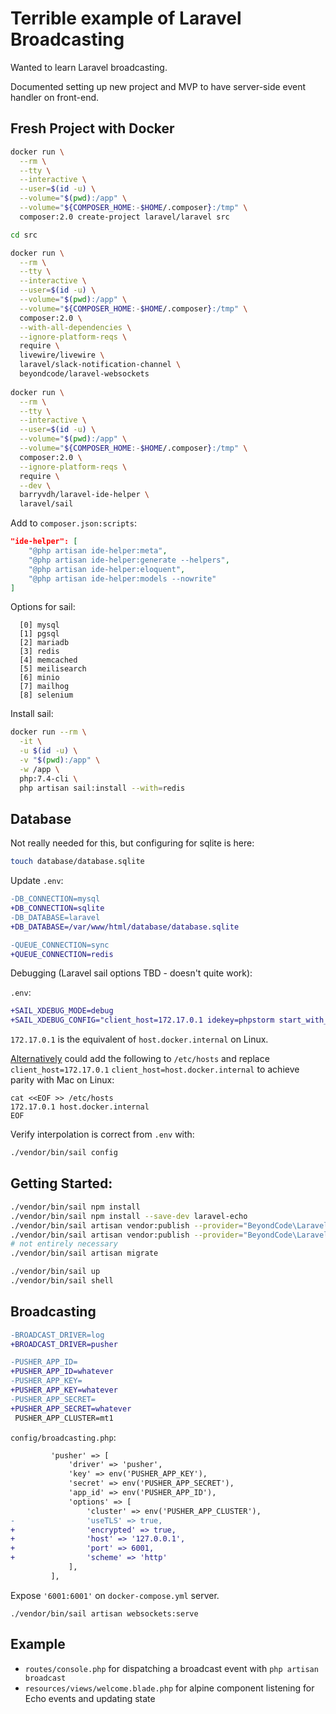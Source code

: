 # Terrible example of Laravel Broadcasting

Wanted to learn Laravel broadcasting.

Documented setting up new project and MVP to have server-side event handler on front-end.

## Fresh Project with Docker

```bash
docker run \
  --rm \
  --tty \
  --interactive \
  --user=$(id -u) \
  --volume="$(pwd):/app" \
  --volume="${COMPOSER_HOME:-$HOME/.composer}:/tmp" \
  composer:2.0 create-project laravel/laravel src

cd src

docker run \
  --rm \
  --tty \
  --interactive \
  --user=$(id -u) \
  --volume="$(pwd):/app" \
  --volume="${COMPOSER_HOME:-$HOME/.composer}:/tmp" \
  composer:2.0 \
  --with-all-dependencies \
  --ignore-platform-reqs \
  require \
  livewire/livewire \
  laravel/slack-notification-channel \
  beyondcode/laravel-websockets
  
docker run \
  --rm \
  --tty \
  --interactive \
  --user=$(id -u) \
  --volume="$(pwd):/app" \
  --volume="${COMPOSER_HOME:-$HOME/.composer}:/tmp" \
  composer:2.0 \
  --ignore-platform-reqs \
  require \
  --dev \
  barryvdh/laravel-ide-helper \
  laravel/sail 
```

Add to `composer.json:scripts`:

```json
"ide-helper": [
    "@php artisan ide-helper:meta",
    "@php artisan ide-helper:generate --helpers",
    "@php artisan ide-helper:eloquent",
    "@php artisan ide-helper:models --nowrite"
]
```

Options for sail:

```text
  [0] mysql
  [1] pgsql
  [2] mariadb
  [3] redis
  [4] memcached
  [5] meilisearch
  [6] minio
  [7] mailhog
  [8] selenium
```

Install sail:

```bash
docker run --rm \
  -it \
  -u $(id -u) \
  -v "$(pwd):/app" \
  -w /app \
  php:7.4-cli \
  php artisan sail:install --with=redis
```

## Database

Not really needed for this, but configuring for sqlite is here:

```bash
touch database/database.sqlite
```

Update `.env`:

```diff
-DB_CONNECTION=mysql
+DB_CONNECTION=sqlite
-DB_DATABASE=laravel
+DB_DATABASE=/var/www/html/database/database.sqlite

-QUEUE_CONNECTION=sync
+QUEUE_CONNECTION=redis
```

Debugging (Laravel sail options TBD - doesn't quite work):

`.env`:

```diff
+SAIL_XDEBUG_MODE=debug
+SAIL_XDEBUG_CONFIG="client_host=172.17.0.1 idekey=phpstorm start_with_request=yes"
```

`172.17.0.1` is the equivalent of `host.docker.internal` on Linux.

[Alternatively](https://stackoverflow.com/a/48547074) could add the following to `/etc/hosts` and replace `client_host=172.17.0.1` `client_host=host.docker.internal` to achieve parity with Mac on Linux:

```
cat <<EOF >> /etc/hosts
172.17.0.1 host.docker.internal
EOF
```

Verify interpolation is correct from `.env` with:

```bash
./vendor/bin/sail config
```

## Getting Started:

```bash
./vendor/bin/sail npm install
./vendor/bin/sail npm install --save-dev laravel-echo
./vendor/bin/sail artisan vendor:publish --provider="BeyondCode\LaravelWebSockets\WebSocketsServiceProvider" --tag="migrations"
./vendor/bin/sail artisan vendor:publish --provider="BeyondCode\LaravelWebSockets\WebSocketsServiceProvider" --tag="config"
# not entirely necessary
./vendor/bin/sail artisan migrate

./vendor/bin/sail up
./vendor/bin/sail shell
```

## Broadcasting

```diff
-BROADCAST_DRIVER=log
+BROADCAST_DRIVER=pusher

-PUSHER_APP_ID=
+PUSHER_APP_ID=whatever
-PUSHER_APP_KEY=
+PUSHER_APP_KEY=whatever
-PUSHER_APP_SECRET=
+PUSHER_APP_SECRET=whatever
 PUSHER_APP_CLUSTER=mt1
```

`config/broadcasting.php`:

```diff
         'pusher' => [
             'driver' => 'pusher',
             'key' => env('PUSHER_APP_KEY'),
             'secret' => env('PUSHER_APP_SECRET'),
             'app_id' => env('PUSHER_APP_ID'),
             'options' => [
                 'cluster' => env('PUSHER_APP_CLUSTER'),
-                'useTLS' => true,
+                'encrypted' => true,
+                'host' => '127.0.0.1',
+                'port' => 6001,
+                'scheme' => 'http'
             ],
         ],
```

Expose `'6001:6001'` on `docker-compose.yml` server.

```
./vendor/bin/sail artisan websockets:serve
```

## Example

* `routes/console.php` for dispatching a broadcast event with `php artisan broadcast`
* `resources/views/welcome.blade.php` for alpine component listening for Echo events and updating state
